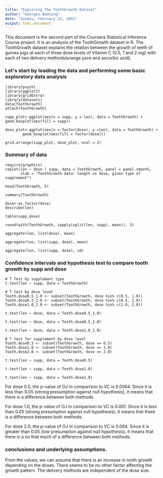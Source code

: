 ```yaml
---
title: "Exploring The ToothGrowth Dataset"
author: "Georges Bodiong"
date: "Sunday, February 22, 2015"
output: html_document
---
```


This document is the second part of the Coursera Statistical Inference Course project. It is an analysis of the ToothGrowth dataset in R. The ToothGrowth dataset explains the relation between the growth of teeth of guinea pigs at each of three dose levels of Vitamin C (0.5, 1 and 2 mg) with each of two delivery methods(orange juice and ascorbic acid).

### Let's start by loading the data and performing some basic exploratory data analysis
```{r}
library(psych)
library(ggplot2)
library(gridExtra)
library(datasets)
data(ToothGrowth)
attach(ToothGrowth)

supp_plot<-ggplot(aes(x = supp, y = len), data = ToothGrowth) + geom_boxplot(aes(fill = supp))

dose_plot<-ggplot(aes(x = factor(dose), y =len), data = ToothGrowth) + 
        geom_boxplot(aes(fill = factor(dose)))

grid.arrange(supp_plot, dose_plot, ncol = 2)
```
### Summary of data

```{r}
require(graphics)
coplot(len ~ dose | supp, data = ToothGrowth, panel = panel.smooth,
       xlab = "ToothGrowth data: length vs dose, given type of supplement")
```
```{r}
head(ToothGrowth, 5)

summary(ToothGrowth)
```
```{r}
dose<-as.factor(dose)
describe(len)
```
```{r}
table(supp,dose)
```
```{r}
round(with(ToothGrowth, sapply(split(len, supp), mean)), 3)
```
```{r}
aggregate(len, list(dose), mean)
```
```{r}
aggregate(len, list(supp, dose), mean)
```
```{r}
aggregate(len, list(supp, dose), sd)
```

### Confidence intervals and hypothesis test to compare tooth growth by supp and dose

```{r}
# T Test by supplemant type
t.test(len ~ supp, data = ToothGrowth)
```
```{r}
# T test by dose level 
Tooth.dose0.5_1.0 <- subset(ToothGrowth, dose %in% c(0.5, 1.0))
Tooth.dose0.5_2.0 <- subset(ToothGrowth, dose %in% c(0.5, 2.0))
Tooth.dose1.0_2.0 <- subset(ToothGrowth, dose %in% c(1.0, 2.0))

t.test(len ~ dose, data = Tooth.dose0.5_1.0)
```
```{r}
t.test(len ~ dose, data = Tooth.dose0.5_2.0)
```
```{r}
t.test(len ~ dose, data = Tooth.dose1.0_2.0)
```
```{r}
# T test for supplement by dose level
Tooth.dose0.5 <- subset(ToothGrowth, dose == 0.5)
Tooth.dose1.0 <- subset(ToothGrowth, dose == 1.0)
Tooth.dose2.0 <- subset(ToothGrowth, dose == 2.0)

t.test(len ~ supp, data = Tooth.dose0.5)
```
```{r}
t.test(len ~ supp, data = Tooth.dose1.0)
```
```{r}
t.test(len ~ supp, data = Tooth.dose2.0)
```

For dose 0.5, the p-value of OJ in comparison to VC is 0.0064. Since it is less than 0.05 (strong presumption against null hypothesis), it means that there is a difference between both methods.

For dose 1.0, the p-value of OJ in comparison to VC is 0.001. Since it is less than 0.05 (strong presumption against null hypothesis), it means that there is a difference between both methods.

For dose 2.0, the p-value of OJ in comparison to VC is 0.064. Since it is greater than 0.05 (low presumption against null hypothesis), it means that there is a no that much of a difference between both methods.

### conclusions and underlying assumptions.

From the values, we can assume that there is an increase in tooth growth depending on the doses. There seems to be no other factor affecting the growth pattern. The delivery methods are independent of the dose size.



